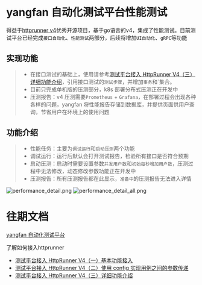 # yangfan 自动化测试平台性能测试

得益于[httprunner v4](https://github.com/httprunner/httprunner)优秀开源项目，基于go语言的v4，集成了性能测试。目前测试平台已经完成`接口自动化`、`性能测试`两部分，后续将增加`UI自动化`、`gRPC`等功能

## 实现功能
> * 在接口测试的基础上，使用请参考[测试平台接入 HttpRunner V4（三）详细功能介绍](https://testerhome.com/topics/35161)，引用接口测试的`测试步骤`，并增加`事务`和`集合。
> * 目前只完成单机版的压测部分，k8s 部署分布式压测正在开发中
> * 压测报告：v4 压测需要`Prometheus` + `Grafana`，在部署过程会出现各种各样的问题，yangfan 将性能报告存储到数据库，并提供页面供用户查询，节省用户在环境上的使用问题

## 功能介绍

> * 性能任务：主要为`调试运行`和`启动压测`两个功能
> * 调试运行：运行后默认会打开测试报告，检验所有接口是否符合预期
> * 启动压测：启动时需要设置参数`并发用户数`和`初始每秒增加用户数`，压测过程中无法修改，动态修改参数功能正在开发中
> * 压测报告：所有压测报告都在此显示，`准备中`的压测报告无法进入详情

![performance_detail.png](https://testerhome.com/uploads/photo/2022/922f44d7-1591-46a0-8d50-1be1088484c0.png)
![performance_detail_all.png](https://testerhome.com/uploads/photo/2022/9b4a796b-7045-42a4-a33c-57c0a1f5696c.png)


# 往期文档
[yangfan 自动化测试平台](https://testerhome.com/opensource_projects/yangfan)

了解如何接入httprunner
* [测试平台接入 HttpRunner V4（一）基本功能接入](https://testerhome.com/topics/35126)
* [测试平台接入 HttpRunner V4（二）使用 config 实现用例之间的参数传递](https://testerhome.com/topics/35125)
* [测试平台接入 HttpRunner V4（三）详细功能介绍](https://testerhome.com/topics/35161)
